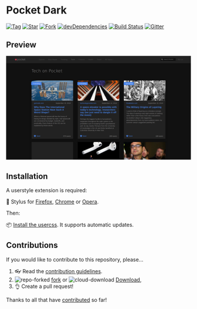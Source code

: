 # Pocket Dark

[![Tag](https://img.shields.io/github/tag/StylishThemes/Pocket-Dark.svg?label=tag)](https://github.com/StylishThemes/Pocket-Dark/tags)
[![Star](https://github-svg-buttons.herokuapp.com/star.svg?user=StylishThemes&repo=Pocket-Dark&style=flat&background=007ec6)](https://github.com/StylishThemes/Pocket-Dark/stargazers)
[![Fork](https://github-svg-buttons.herokuapp.com/fork.svg?user=StylishThemes&repo=Pocket-Dark&style=flat&background=007ec6)](https://github.com/StylishThemes/Pocket-Dark/fork)
[![devDependencies](https://img.shields.io/david/dev/StylishThemes/Pocket-Dark.svg?label=%20devDependencies%20)](https://david-dm.org/StylishThemes/Pocket-Dark?type=dev)
[![Build Status](https://travis-ci.org/StylishThemes/Pocket-Dark.svg?branch=master)](https://travis-ci.org/StylishThemes/Pocket-Dark)
[![Gitter](https://img.shields.io/gitter/room/StylishThemes/Pocket-Dark.js.svg?maxAge=2592000)](https://gitter.im/StylishThemes/Lobby)

## Preview

![Explorer Preview](images/explorer-preview.png "Pocket with the dark style applied")

## Installation

A userstyle extension is required:

🎨 Stylus for [Firefox](https://addons.mozilla.org/en-US/firefox/addon/styl-us/), [Chrome](https://chrome.google.com/webstore/detail/stylus/clngdbkpkpeebahjckkjfobafhncgmne) or [Opera](https://addons.opera.com/en-gb/extensions/details/stylus/).

Then:

📦 [Install the usercss](https://github.com/StylishThemes/Pocket-Dark/raw/master/pocket-dark.user.css). It supports automatic updates.

## Contributions

If you would like to contribute to this repository, please...

1. 👓 Read the [contribution guidelines](CONTRIBUTING.md).
2. ![repo-forked](https://user-images.githubusercontent.com/136959/42383736-c4cb0db8-80fd-11e8-91ca-12bae108bccc.png) [fork](https://github.com/StylishThemes/Pocket-Dark/fork) or ![cloud-download](https://user-images.githubusercontent.com/136959/42401932-9ee9cae0-813d-11e8-8691-16e29a85d3b9.png)
[Download](https://github.com/StylishThemes/Pocket-Dark/archive/master.zip),
3. 👌 Create a pull request!

Thanks to all that have [contributed](AUTHORS) so far!

